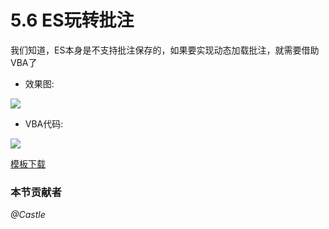 # 5.6 ES玩转批注
我们知道，ES本身是不支持批注保存的，如果要实现动态加载批注，就需要借助VBA了

- 效果图:

![](../images/5.6.1.jpg?raw=true)

- VBA代码:

![](../images/5.6.2.jpg?raw=true)

<a href="../src/5.6.3.zip" download>模板下载</a>

### 本节贡献者
*@Castle*
